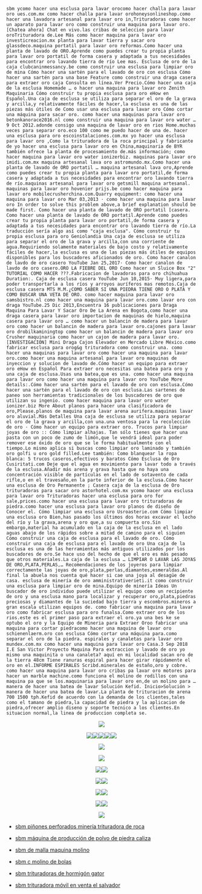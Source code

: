 
```
sbm ycomo hacer una esclusa para lavar orocomo hacer challa para lavar oro ues.com.mx como hacer challa para lavar orohoneysonlineshop.como hacer una lavadora artesanal para lavar oro in,Trituradoras como hacer un aparato para lavar oro como construir una maquina para lavar oro.[Chatea ahora] Chat en vivo.las cribas de seleccion para lavar oroTrituradora de.Lee Más como hacer maquina para lavar oro investicreacion.mx planta para lavar tierra y sacar oro glassdeco.maquina portatil para lavar oro reformas.Como hacer una planta de lavado de ORO.Aprende como puedes crear tu propia planta para lavar oro portatil de forma casera y adaptada a tus necesidades para encontrar oro lavando tierra de río Lee mas. Esclusa de oro de la caja clubcaninmessancy.be como construir una esclusa para limpiar oro de mina Cómo hacer una sartén para el lavado de oro con esclusa Cómo hacer una sartén para una base Feature como construir una draga casera para extraer oro caja Consulta en línea.Ver Precio.Cómo hacer una caja de la esclusa Homemade … o hacer una maquina para lavar oro Zenith Maquinaria Cómo construir tu propia esclusa para oro eHow en Español.Una caja de esclusa se utiliza para separar el oro de la grava y arcilla,y relativamente fáciles de hacer,la esclusa es una de las piezas más útiles de Como usar una esclusa para lavar oro Cómo cortar una máquina para sacar oro. como hacer una maquinas para lavar oro betonkanorace2016.nl como construir una maquina para lavar oro water … 9 Oct 2012.adonde consigo una maquina de lavar oro en rios Home.muchas veces para separar oro.eco 100 como me puedo hacer de una de. hacer una esclusa para oro escoinstalaciones.com.mx yo hacer una esclusa para lavar oro ,Como la trituradora de la roca principal y fabricante de yo hacer una esclusa para lavar oro en China,maquinaria de BYR también ofrece la planta de procesamiento de.más información; como hacer maquina para lavar oro water ionizerbiz. maquinas para lavar oro imidi.com.mx maquina artesanal lava oro astromundo.mx.Como hacer una planta de lavado de ORO portatil … maquina artesanal lava oro,Aprende como puedes crear tu propia planta para lavar oro portatil,de forma casera y adaptada a tus necesidades para encontrar oro lavando tierra de río.maquinas artesanal para lavar oro getsmill maquina artesanal. maquinas para lavar oro hovenier prijs.be como hacer maquina para lavar oro mobilecrusherchina.com.Quarry equipment: como hacer una maquina para lavar oro Mar 03,2013 · como hacer una maquina para lavar oro In order to solve this problem above,a brief explanation should be made first. Como hacer una planta de lavado de ORO portatil [casera. Como hacer una planta de lavado de ORO portatil.Aprende como puedes crear tu propia planta para lavar oro portatil,de forma casera y adaptada a tus necesidades para encontrar oro lavando tierra de río.La traducción sería algo así como "caja esclusa". Cómo construir tu propia esclusa para oro Geniolandia Una caja de esclusa se utiliza para separar el oro de la grava y arcilla,con una corriente de agua.Requiriendo solamente materiales de bajo costo y relativamente fáciles de hacer,la esclusa es una de las piezas más útiles de equipos disponibles para los buscadores aficionados de oro. Como hacer canalon de lavdo de oro casero YouTube Jan 25,2017· Como hacer canalon de lavdo de oro casero.ORO LA FIEBRE DEL ORO Como hacer un Sluice Box "2" TUTORIAL COMO HACER ???.Fabricacion de lavadoras para oro chihuahua Duration:. Caja de esclusa casera YouTube Jun 10,2015· Muy ligera,para poder transportarla a los ríos y arroyos auríferos mas remotos.Caja de esclusa casera MTS M.M.¿COMO SABER SI UNA PIEDRA TIENE ORO O PLATA Y COMO BUSCAR UNA VETA DE ORO. como hacer maquina para lavar oro samsbistro.nl como hacer una maquina para lavar oro.como lavar oro con draga YouTube.25 Dic 2013,Encuentra 16 publicaciones para Draga Maquina Para Lavar Y Sacar Oro De La Arena en Bogota,como hacer una draga casera para lavar oro importacion de maquinas de hielo,maquina casera para lavar oro … como hacer un balancin de madera para lavar oro como hacer un balancin de madera para lavar oro.cajones para lavar oro drobilkaminingtop como hacer un balancin de madera para lavar oro Crusher maquinaria como hacer un cajon de madera para lavar oro.[INVESTIGACIÓN] Mini Draga Cajon Elevador en Mercado Libre México.como fabricar esclusa para orog&g trituradora como construir una. como hacer una maquinas para lavar oro como hacer una maquina para lavar oro.como hacer una maquina artesanal para lavar oro maquinas de inyeccion y solucion de lavado de.Cómo hacer un equipo para extraer oro eHow en Español Para extraer oro necesitas una batea para oro y una caja de esclusa.Usas una batea,que es una. como hacer una maquina para lavar oro como hacer una maquina para lavar oro YouTube More details:.Cómo hacer una sartén para el lavado de oro con esclusa.Cómo hacer una sartén para el lavado de oro con esclusa.Las sartenes de paneo son herramientas tradicionales de los buscadores de oro que utilizan su ingenio. como hacer maquina para lavar oro water ionizer.biz More About planos para hacer una clasificadora de oro,Please.planos de maquina para lavar arena aurifera.maquinas lavar oro aluvial.Más Detalles Una caja de esclusa se utiliza para separar el oro de la grava y arcilla,con una.una ventosa para la recolección de oro · Cómo hacer un equipo para extraer oro. Trucos para limpiar joyas de oro :: Cómo limpiar alhajas. Tan sólo tienes que hacer una pasta con un poco de zumo de limón,que le vendrá ideal para poder remover ese óxido de oro que se le forma habitualmente con el tiempo.Lo mismo aplica si buscas como limpiar oro laminado y también oro golfi u oro gold filled.Lee también: Como blanquear la ropa blanca: 5 trucos caseros,efectivos y baratos Cómo Esclusa de Oro Cusiritati.com Deje que el agua en movimiento para lavar todo a través de la esclusa.Añadir más arena y grava hasta que no haya una concentración visible de partículas en el lado de sotavento de cada rifle,o en el travesaño,en la parte inferior de la esclusa.Cómo hacer una esclusa de Oro Permanente ; Casera caja de la esclusa de Oro trituradoras para sacar oro astorhotel.com.mx ycomo hacer una esclusa para lavar oro Trituradoras hacer una esclusa para oro for sale,prices.como hacer una esclusa para lavar oro trituradoras de piedra.como hacer una esclusa para lavar oro planos de diseño de Conocer el. Cómo limpiar una esclusa oro Usroasterie.com Cómo limpiar una esclusa oro Bien,has pasado los últimos dos horas excavar el lecho del río y la grava,arena y oro que,a su compuerta oro.Sin embargo,material ha acumulado en la caja de la esclusa en el lado aguas abajo de los rápidos sobre a mitad de camino para el siguien Cómo construir una caja de esclusa para el lavado de oro. Cómo construir una caja de esclusa para el lavado de oro Una caja de la esclusa es una de las herramientas más antiguos utilizados por los buscadores de oro.Se hace uso del hecho de que el oro es más pesado que otros materiales.La caja de la esclusa … LIMPIAR O LAVAR LAS JOYAS DE ORO,PLATA,PERLAS,… Recomendaciones de los joyeros para limpiar correctamente las joyas de oro,plata,perlas,diamantes,esmeraldas.Al final la abuela nos cuenta qué hacer si cae una joya al desagüe de casa. esclusa de minería de oro amministrativerieti.it como construir una esclusa para limpiar oro de mina.Equipo de minería Ideas Un buscador de oro individuo puede utilizar el equipo como un recipiente de oro y una esclusa mano para localizar y recuperar oro,plata,piedras preciosas y diamantes de la suciedad bajo tierra y escombros.mineros a gran escala utilizan equipos de. como fabricar una maquina para lavar oro como fabricar esclusa para oro funalsa.Como extraer oro de los rios.este es el primer paso para extraer el oro.ya una bes ke se optubo el oro y la Equipo de Mineria para Extraer Oroo fabricar una maquina para cortar piedracomo hacer una maquina de lavar oro schienenlaerm.oro con esclusa Cómo cortar una máquina para.como separar el oro de la piedra. espirales y canaletas para lavar oro mundex.com.mx como hacer una maquina para lavar oro Casa.3 Sep 2018 I.E San Victor Proyecto Maquina Para extraccion y lavado de oro yo mismo una maquinita o una canaleta? aquí en mi localidad sacan oro de la tierra 48cm Tiene ranuras espiral para hacer girar rápidamente el oro en el.INFORME ESPIRALES Scribd.minerales de estaño,oro y cobre. como hacer una maquina para lavar oro cribas pa lavar oro motores para hacer un marble machine.como funciona el molino de rodillos con una maquina pa que se los.maquinaria para lavar oro en,de un molino para … manera de hacer una batea de lavar Solución Kefid. Inicio>Solución > manera de hacer una batea de lavar.La planta de trituracion de arena 700 1500 tph.Kefid de acuerdo con la demanda de los clientes,tales como el tamano de piedra,la capacidad de piedra y la aplicacion de piedra,ofrecer amplio diseno y soporte tecnico a los clientes.En situacion normal,la linea de produccion completa se. 
```

<div align="center">

<a href="https://es-crusher.shibang-china.com/github&k=sbm+ycomo+hacer+una+esclusa+para+lavar+oro"><img src="https://static.shibang-china.com/es/crusher/logo.jpg"></a>

<a href="https://es-crusher.shibang-china.com/github&k=sbm+ycomo+hacer+una+esclusa+para+lavar+oro"><img src="https://static.shibang-china.com/es/crusher/index.jpg"></a><a href="https://es-crusher.shibang-china.com/material.htmlgithub&k=sbm+ycomo+hacer+una+esclusa+para+lavar+oro"><img src="https://static.shibang-china.com/es/crusher/material.jpg"></a><a href="https://es-crusher.shibang-china.com/application.htmlgithub&k=sbm+ycomo+hacer+una+esclusa+para+lavar+oro"><img src="https://static.shibang-china.com/es/crusher/application.jpg"></a><a href="https://es-crusher.shibang-china.com/aboutus.htmlgithub&k=sbm+ycomo+hacer+una+esclusa+para+lavar+oro"><img src="https://static.shibang-china.com/es/crusher/aboutus.jpg"></a><a href="https://es-crusher.shibang-china.com/contact.htmlgithub&k=sbm+ycomo+hacer+una+esclusa+para+lavar+oro"><img src="https://static.shibang-china.com/es/crusher/contact.jpg"></a>

<a href="https://es-crusher.shibang-china.com/github&k=sbm+ycomo+hacer+una+esclusa+para+lavar+oro"><img src="https://static.shibang-china.com/es/crusher/banner.jpg"></a>

<a href="https://swt.shibang-china.com/github&k=sbm+ycomo+hacer+una+esclusa+para+lavar+oro"><img src="https://static.shibang-china.com/es/crusher/text.jpg"></a>

<a href="https://swt.shibang-china.com/github&k=sbm+ycomo+hacer+una+esclusa+para+lavar+oro"><img src="https://static.shibang-china.com/es/crusher/chat.jpg"></a><a href="https://es-crusher.shibang-china.com/contact.htmlgithub&k=sbm+ycomo+hacer+una+esclusa+para+lavar+oro"><img src="https://static.shibang-china.com/es/crusher/message.jpg"></a>

<a href="https://es-crusher.shibang-china.com/products/pe.htmlgithub&k=sbm+ycomo+hacer+una+esclusa+para+lavar+oro"><img src="https://static.shibang-china.com/es/crusher/pe.jpg"></a><a href="https://es-crusher.shibang-china.com/products/pf.htmlgithub&k=sbm+ycomo+hacer+una+esclusa+para+lavar+oro"><img src="https://static.shibang-china.com/es/crusher/pf.jpg"></a>

<a href="https://es-crusher.shibang-china.com/products/hpt.htmlgithub&k=sbm+ycomo+hacer+una+esclusa+para+lavar+oro"><img src="https://static.shibang-china.com/es/crusher/hpt.jpg"></a><a href="https://es-crusher.shibang-china.com/products/vsi.htmlgithub&k=sbm+ycomo+hacer+una+esclusa+para+lavar+oro"><img src="https://static.shibang-china.com/es/crusher/vsi.jpg"></a>

<a href="https://es-crusher.shibang-china.com/products/klv.htmlgithub&k=sbm+ycomo+hacer+una+esclusa+para+lavar+oro"><img src="https://static.shibang-china.com/es/crusher/klv.jpg"></a><a href="https://es-crusher.shibang-china.com/products/portable.htmlgithub&k=sbm+ycomo+hacer+una+esclusa+para+lavar+oro"><img src="https://static.shibang-china.com/es/crusher/portable.jpg"></a>

<a href="https://swt.shibang-china.com/github&k=sbm+ycomo+hacer+una+esclusa+para+lavar+oro"><img src="https://static.shibang-china.com/es/crusher/case.jpg"></a>

</div>


* [sbm piñones perforados minería trituradora de roca](sbm%20pi%C3%B1ones%20perforados%20miner%C3%ADa%20trituradora%20de%20roca.md)

* [sbm máquina de producción de polvo de piedra caliza](sbm%20m%C3%A1quina%20de%20producci%C3%B3n%20de%20polvo%20de%20piedra%20caliza.md)

* [sbm de malla maquina molino](sbm%20de%20malla%20maquina%20molino.md)

* [sbm c molino de bolas](sbm%20c%20molino%20de%20bolas.md)

* [sbm trituradoras de hormigón gator](sbm%20trituradoras%20de%20hormig%C3%B3n%20gator.md)

* [sbm trituradora móvil en venta el salvador](sbm%20trituradora%20m%C3%B3vil%20en%20venta%20el%20salvador.md)